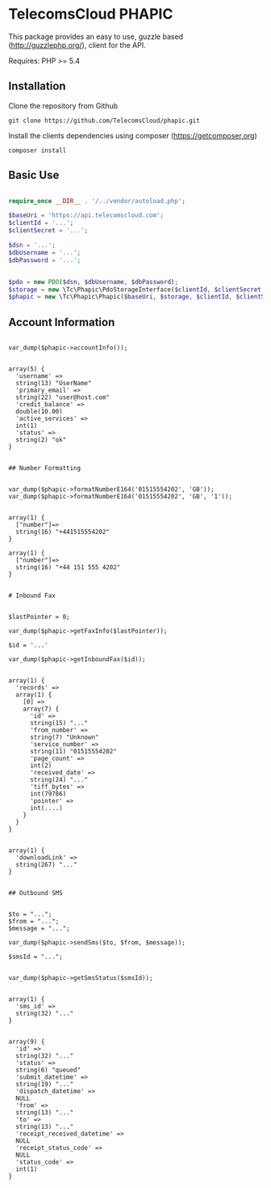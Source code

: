 # TelecomsCloud PHAPIC

This package provides an easy to use, guzzle based (http://guzzlephp.org/), client for the API.

Requires:
  PHP >= 5.4

## Installation

Clone the repository from Github

    git clone https://github.com/TelecomsCloud/phapic.git
    
Install the clients dependencies using composer (https://getcomposer.org)

    composer install

## Basic Use

```php

require_once __DIR__ . '/../vendor/autoload.php';

$baseUri = 'https://api.telecomscloud.com';
$clientId = '...';
$clientSecret = '...';

$dsn = '...';
$dbUsername = '...';
$dbPassword = '...';


$pdo = new PDO($dsn, $dbUsername, $dbPassword);
$storage = new \Tc\Phapic\PdoStorageInterface($clientId, $clientSecret, $pdo);
$phapic = new \Tc\Phapic\Phapic($baseUri, $storage, $clientId, $clientSecret);

```

## Account Information

```

var_dump($phapic->accountInfo());

```

```

array(5) {
  'username' =>
  string(13) "UserName"
  'primary_email' =>
  string(22) "user@host.com"
  'credit_balance' =>
  double(10.00)
  'active_services' =>
  int(1)
  'status' =>
  string(2) "ok"
}

```

```

## Number Formatting

```

```

var_dump($phapic->formatNumberE164('01515554202', 'GB'));
var_dump($phapic->formatNumberE164('01515554202', 'GB', '1'));

```

```

array(1) {
  ["number"]=>
  string(16) "+441515554202"
}

array(1) {
  ["number"]=>
  string(16) "+44 151 555 4202"
}

```

```

# Inbound Fax

```

```

$lastPointer = 0;

var_dump($phapic->getFaxInfo($lastPointer));

$id = '...'

var_dump($phapic->getInboundFax($id));

```

```

array(1) {
  'records' =>
  array(1) {
    [0] =>
    array(7) {
      'id' =>
      string(15) "..."
      'from_number' =>
      string(7) "Unknown"
      'service_number' =>
      string(11) "01515554202"
      'page_count' =>
      int(2)
      'received_date' =>
      string(24) "..."
      'tiff_bytes' =>
      int(79786)
      'pointer' =>
      int(....)
    }
  }
}


array(1) {
  'downloadLink' =>
  string(267) "..."
}

```

```

## Outbound SMS

```

```

$to = "...";
$from = "...";
$message = "...";

var_dump($phapic->sendSms($to, $from, $message));

$smsId = "...";


var_dump($phapic->getSmsStatus($smsId));

```

```

array(1) {
  'sms_id' =>
  string(32) "..."
}


array(9) {
  'id' =>
  string(32) "..."
  'status' =>
  string(6) "queued"
  'submit_datetime' =>
  string(19) "..."
  'dispatch_datetime' =>
  NULL
  'from' =>
  string(13) "..."
  'to' =>
  string(13) "..."
  'receipt_received_datetime' =>
  NULL
  'receipt_status_code' =>
  NULL
  'status_code' =>
  int(1)
}

```